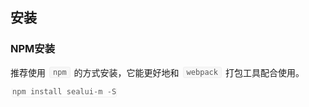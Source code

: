 <style scoped>
    code {
        color: rgba(0,0,0,.65);
        background-color:#f7f7f7;
        border: 1px solid #eee;
        font-family: Consolas,Monaco,Andale Mono,Ubuntu Mono,monospace;
        margin: 0 2px;
        transform: translateY(-2px);
        display: inline-block;
        padding: 1px 5px;
        font-size: 12px;
        border-radius: 3px;
        &.hljs{
            width: 100%;
            padding: 18px 24px;
        }
  }
</style>
## 安装

### NPM安装
推荐使用 `npm` 的方式安装，它能更好地和 `webpack` 打包工具配合使用。
```js
npm install sealui-m -S
```


